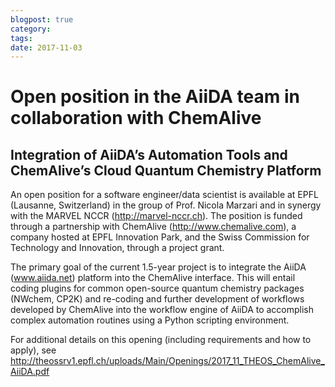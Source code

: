 ```yaml
---
blogpost: true
category:
tags:
date: 2017-11-03
---
```


# Open position in the AiiDA team in collaboration with ChemAlive

## Integration of AiiDA’s Automation Tools and ChemAlive’s Cloud Quantum Chemistry Platform

An open position for a software engineer/data scientist is available at EPFL (Lausanne, Switzerland) in the group of Prof. Nicola Marzari and in synergy with the MARVEL NCCR (<http://marvel-nccr.ch>). The position is funded through a partnership with ChemAlive (<http://www.chemalive.com>), a company hosted at EPFL Innovation Park, and the Swiss Commission for Technology and Innovation, through a project grant.

The primary goal of the current 1.5-year project is to integrate the AiiDA (www.aiida.net) platform into the ChemAlive interface. This will entail coding plugins for common open-source quantum chemistry packages (NWchem, CP2K) and re-coding and further development of workflows developed by ChemAlive into the workflow engine of AiiDA to accomplish complex automation routines using a Python scripting environment.

For additional details on this opening (including requirements and how to apply), see <http://theossrv1.epfl.ch/uploads/Main/Openings/2017_11_THEOS_ChemAlive_AiiDA.pdf>
